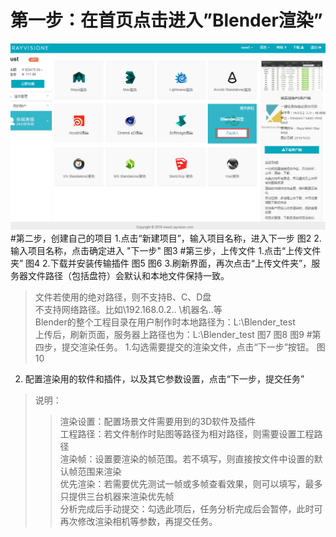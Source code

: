 # 第一步：在首页点击进入”Blender渲染”
![](https://github.com/ateam310/test1/blob/master/1.png) <br>
  #第二步，创建自己的项目
1.点击“新建项目”，输入项目名称，进入下一步
图2
2.输入项目名称，点击确定进入 "下一步"
图3
#第三步，上传文件
1.点击“上传文件夹”
图4
2.下载并安装传输插件
图5
图6
3.刷新界面，再次点击“上传文件夹”，服务器文件路径（包括盘符）会默认和本地文件保持一致。
>文件若使用的绝对路径，则不支持B、C、D盘</br>
>不支持网络路径。比如\\192.168.0.2\..  \\机器名\..等</br>
>Blender的整个工程目录在用户制作时本地路径为：L:\Blender_test</br>
 上传后，刷新页面，服务器上路径也为：L:\Blender_test
图7
图8
图9
#第四步，提交渲染任务。
1.勾选需要提交的渲染文件，点击“下一步”按钮。
图10
2. 配置渲染用的软件和插件，以及其它参数设置，点击“下一步，提交任务”
>说明：
>>渲染设置：配置场景文件需要用到的3D软件及插件</br>
工程路径：若文件制作时贴图等路径为相对路径，则需要设置工程路径</br>
渲染帧：设置要渲染的帧范围。若不填写，则直接按文件中设置的默认帧范围来渲染</br>
优先渲染：若需要优先测试一帧或多帧查看效果，则可以填写，最多只提供三台机器来渲染优先帧</br>
分析完成后手动提交：勾选此项后，任务分析完成后会暂停，此时可再次修改渲染相机等参数，再提交任务。
